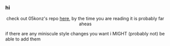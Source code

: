 <h3>hi</h3>
<center><p> check out 05konz's repo <a href = "https://github.com/05Konz/Blooket-Cheats">here</a>, by the time you are reading it is probably far aheas</p></center>
<p>if there are any miniscule style changes you want i MIGHT (probably not) be able to add them</p>
